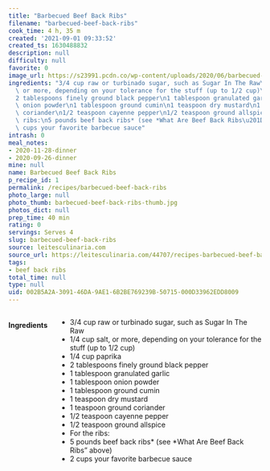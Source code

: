 ```yaml
---
title: "Barbecued Beef Back Ribs"
filename: "barbecued-beef-back-ribs"
cook_time: 4 h, 35 m
created: '2021-09-01 09:33:52'
created_ts: 1630488832
description: null
difficulty: null
favorite: 0
image_url: https://s23991.pcdn.co/wp-content/uploads/2020/06/barbecued-beef-back-ribs.jpg
ingredients: "3/4 cup raw or turbinado sugar, such as Sugar In The Raw\n1/4 cup salt,\
  \ or more, depending on your tolerance for the stuff (up to 1/2 cup)\n1/4 cup paprika\n\
  2 tablespoons finely ground black pepper\n1 tablespoon granulated garlic\n1 tablespoon\
  \ onion powder\n1 tablespoon ground cumin\n1 teaspoon dry mustard\n1 teaspoon ground\
  \ coriander\n1/2 teaspoon cayenne pepper\n1/2 teaspoon ground allspice\nFor the\
  \ ribs:\n5 pounds beef back ribs* (see *What Are Beef Back Ribs\u201D above)\n2\
  \ cups your favorite barbecue sauce"
intrash: 0
meal_notes:
- 2020-11-28-dinner
- 2020-09-26-dinner
mine: null
name: Barbecued Beef Back Ribs
p_recipe_id: 1
permalink: /recipes/barbecued-beef-back-ribs
photo_large: null
photo_thumb: barbecued-beef-back-ribs-thumb.jpg
photos_dict: null
prep_time: 40 min
rating: 0
servings: Serves 4
slug: barbecued-beef-back-ribs
source: leitesculinaria.com
source_url: https://leitesculinaria.com/44707/recipes-barbecued-beef-back-ribs.html
tags:
- beef back ribs
total_time: null
type: null
uid: 002B5A2A-3091-46DA-9AE1-6B2BE769239B-50715-000D33962EDD8009
---
```

<div class="columns large-7 small-12" id="writeup">	</div><!-- #writeup -->
</div><!-- #row-one -->
<div class="row" id="row-two">	<div class="columns large-4 small-12" id="ingredients"><h4>Ingredients</h4><div class="box box-ingredients content"><ul>
<li>3/4 cup raw or turbinado sugar, such as Sugar In The Raw</li>
<li>1/4 cup salt, or more, depending on your tolerance for the stuff (up to 1/2 cup)</li>
<li>1/4 cup paprika</li>
<li>2 tablespoons finely ground black pepper</li>
<li>1 tablespoon granulated garlic</li>
<li>1 tablespoon onion powder</li>
<li>1 tablespoon ground cumin</li>
<li>1 teaspoon dry mustard</li>
<li>1 teaspoon ground coriander</li>
<li>1/2 teaspoon cayenne pepper</li>
<li>1/2 teaspoon ground allspice</li>
<li>For the ribs:</li>
<li>5 pounds beef back ribs* (see *What Are Beef Back Ribs” above)</li>
<li>2 cups your favorite barbecue sauce</li>
</ul>
</div>	</div>	<div class="columns large-6 small-12" id="directions">	</div>